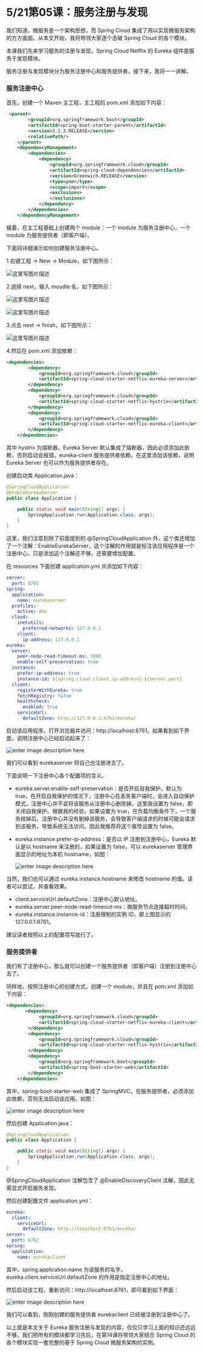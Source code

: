 # 5/21第05课：服务注册与发现

我们知道，微服务是一个架构思想，而 Spring Cloud 集成了用以实现微服务架构的方方面面。从本文开始，我将带领大家逐个击破 Spring Cloud 的各个模块。

本课我们先来学习服务的注册与发现，Spring Cloud Netflix 的 Eureka 组件是服务于发现模块。

服务注册与发现模块分为服务注册中心和服务提供者，接下来，我将一一讲解。

### 服务注册中心

首先，创建一个 Maven 主工程，主工程的 pom.xml 添加如下内容：

```xml
 <parent>
        <groupId>org.springframework.boot</groupId>
        <artifactId>spring-boot-starter-parent</artifactId>
        <version>2.1.3.RELEASE</version>
        <relativePath/> 
    </parent>
    <dependencyManagement>
        <dependencies>
            <dependency>
                <groupId>org.springframework.cloud</groupId>
                <artifactId>spring-cloud-dependencies</artifactId>
                <version>Greenwich.RELEASE</version>
                <type>pom</type>
                <scope>import</scope>
                <exclusions>
                </exclusions>
            </dependency>
        </dependencies>
    </dependencyManagement>
```

接着，在主工程基础上创建两个 module：一个 module 为服务注册中心，一个 module 为服务提供者（即客户端）。

下面将详细演示如何创建服务注册中心。

1.右键工程 -> New -> Module，如下图所示：

![这里写图片描述](http://images.gitbook.cn/c06cd7f0-535e-11e8-bf9d-61555874be95)

2.选择 next，输入 moudle 名，如下图所示：

![这里写图片描述](http://images.gitbook.cn/cc8b90d0-535e-11e8-ab64-81de3901ec9a)

![这里写图片描述](http://images.gitbook.cn/d9a79570-535e-11e8-b3f7-510ebd62a866)

3.点击 next -> finish，如下图所示：

![这里写图片描述](http://images.gitbook.cn/e7c48f50-535e-11e8-bf9d-61555874be95)

4.然后在 pom.xml 添加依赖：

```xml
<dependencies>
        <dependency>
            <groupId>org.springframework.cloud</groupId>
            <artifactId>spring-cloud-starter-netflix-eureka-server</artifactId>
        </dependency>
        <dependency>
            <groupId>org.springframework.cloud</groupId>
            <artifactId>spring-cloud-starter-netflix-hystrix</artifactId>
        </dependency>
        <dependency>
            <groupId>org.springframework.cloud</groupId>
            <artifactId>spring-cloud-starter-netflix-eureka-client</artifactId>
        </dependency>
    </dependencies>
```

其中 hystrix 为熔断器，Eureka Server 默认集成了熔断器，因此必须添加此依赖，否则启动会报错。eureka-client 服务提供者依赖，在这里添加该依赖，说明 Eureka Server 也可以作为服务提供者存在。

创建启动类 Application.java：

```java
@SpringCloudApplication
@EnableEurekaServer
public class Application {

    public static void main(String[] args) {
        SpringApplication.run(Application.class, args);
    }
}
```

这里，我们注意到除了前面提到的 @SpringCloudApplication 外，这个类还增加了一个注解：EnableEurekaServer，这个注解的作用就是标注该应用程序是一个注册中心，只是添加这个注解还不够，还需要增加配置。

在 resources 下面创建 application.yml 并添加如下内容：

```yaml
server:
  port: 8761
spring:
  application:
    name: eurekaserver
  profiles:
    active: dev
  cloud:
    inetutils:
      preferred-networks: 127.0.0.1
    client:
      ip-address: 127.0.0.1
eureka:
  server:
    peer-node-read-timeout-ms: 3000
    enable-self-preservation: true
  instance:
    prefer-ip-address: true
    instance-id: ${spring.cloud.client.ip-address}:${server.port}
  client:
    registerWithEureka: true
    fetchRegistry: false
    healthcheck:
      enabled: true
    serviceUrl:
      defaultZone: http://127.0.0.1:8761/eureka/
```

启动该应用程序，打开浏览器并访问：http://localhost:8761。如果看到如下界面，说明注册中心已经启动起来了：

![enter image description here](https://images.gitbook.cn/9a9e2400-4a13-11e9-95d4-c9806df1e112)

我们可以看到 eurekaserver 将自己也注册进去了。

下面说明一下注册中心各个配置项的含义。

- eureka.server.enable-self-preservation：是否开启自我保护，默认为 true，在开启自我保护的情况下，注册中心在丢失客户端时，会进入自动保护模式，注册中心并不会将该服务从注册中心删除掉。这里我设置为 false，即关闭自我保护。根据我的经验，如果设置为 true，在负载均衡条件下，一个服务挂掉后，注册中心并没有删掉该服务，会导致客户端请求的时候可能会请求到该服务，导致系统无法访问，因此我推荐将这个属性设置为 false。

- eureka.instance.prefer-ip-address：是否以 IP 注册到注册中心，Eureka 默认是以 hostname 来注册的，如果设置为 false，可以 eurekaserver 管理界面显示的地址为本机 hostname，如图：

  ![enter image description here](https://images.gitbook.cn/2e4e5e40-4a14-11e9-95d4-c9806df1e112)

当然，我们也可以通过 eureka.instance.hostname 来修改 hostname 的值。读者可以尝试，并查看效果。

- client.serviceUrl.defaultZone：注册中心默认地址。
- eureka.server.peer-node-read-timeout-ms：微服务节点连接超时时间。
- eureka.instance.instance-id：注册限制的实例 ID，即上图显示的 127.0.0.1:8761。

建议读者按照以上的配置项写就行了。

### 服务提供者

我们有了注册中心，那么就可以创建一个服务提供者（即客户端）注册到注册中心去了。

同样地，按照注册中心的创建方式，创建一个 module，并且在 pom.xml 添加如下内容：

```xml
<dependencies>
       <dependency>
            <groupId>org.springframework.cloud</groupId>
            <artifactId>spring-cloud-starter-netflix-eureka-client</artifactId>
        </dependency>
        <dependency>
            <groupId>org.springframework.cloud</groupId>
            <artifactId>spring-cloud-starter-netflix-hystrix</artifactId>
        </dependency>
        <dependency>
            <groupId>org.springframework.boot</groupId>
            <artifactId>spring-boot-starter-web</artifactId>
        </dependency>
    </dependencies>
```

其中，spring-boot-starter-web 集成了 SpringMVC，在服务提供者，必须添加此依赖，否则无法启动该应用。如图：

![enter image description here](https://images.gitbook.cn/c16fa980-4a15-11e9-9c67-45765652785b)

然后创建 Application.java：

```java
@SpringCloudApplication
public class Application {

    public static void main(String[] args) {
        SpringApplication.run(Application.class, args);
    }
}
```

@SpringCloudApplication 注解包含了 @EnableDiscoveryClient 注解，因此无需显式开启服务发现。

然后创建配置文件 application.yml：

```yaml
eureka:
  client:
    serviceUrl:
      defaultZone: http://localhost:8761/eureka/
server:
  port: 8762
spring:
  application:
    name: eurekaclient
```

其中，spring.application.name 为该服务的名字，eureka.client.serviceUrl.defaultZone 的作用是指定注册中心的地址。

然后启动该工程，重新访问：http://localhost:8761，即可看到如下界面：

![enter image description here](https://images.gitbook.cn/3df8eb10-4a16-11e9-9c67-45765652785b)

我们可以看到，刚刚创建的服务提供者 eurekaclient 已经被注册到注册中心了。

以上就是本文关于 Eureka 服务注册与发现的内容，仅仅只学习上面的知识还远远不够，我们把所有的模块都学习完后，在第14课将带领大家结合 Spring Cloud 的各个模块实现一套完整的基于 Spring Cloud 微服务架构的实例。